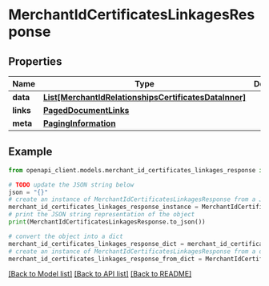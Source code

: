 # MerchantIdCertificatesLinkagesResponse


## Properties

Name | Type | Description | Notes
------------ | ------------- | ------------- | -------------
**data** | [**List[MerchantIdRelationshipsCertificatesDataInner]**](MerchantIdRelationshipsCertificatesDataInner.md) |  | 
**links** | [**PagedDocumentLinks**](PagedDocumentLinks.md) |  | 
**meta** | [**PagingInformation**](PagingInformation.md) |  | [optional] 

## Example

```python
from openapi_client.models.merchant_id_certificates_linkages_response import MerchantIdCertificatesLinkagesResponse

# TODO update the JSON string below
json = "{}"
# create an instance of MerchantIdCertificatesLinkagesResponse from a JSON string
merchant_id_certificates_linkages_response_instance = MerchantIdCertificatesLinkagesResponse.from_json(json)
# print the JSON string representation of the object
print(MerchantIdCertificatesLinkagesResponse.to_json())

# convert the object into a dict
merchant_id_certificates_linkages_response_dict = merchant_id_certificates_linkages_response_instance.to_dict()
# create an instance of MerchantIdCertificatesLinkagesResponse from a dict
merchant_id_certificates_linkages_response_from_dict = MerchantIdCertificatesLinkagesResponse.from_dict(merchant_id_certificates_linkages_response_dict)
```
[[Back to Model list]](../README.md#documentation-for-models) [[Back to API list]](../README.md#documentation-for-api-endpoints) [[Back to README]](../README.md)


